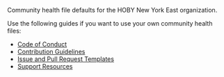 Community health file defaults for the HOBY New York East organization.

Use the following guides if you want to use your own community health files:
  - [Code of Conduct](https://help.github.com/en/articles/adding-a-code-of-conduct-to-your-project)
  - [Contribution Guidelines](https://help.github.com/en/articles/setting-guidelines-for-repository-contributors)
  - [Issue and Pull Request Templates](https://help.github.com/en/articles/about-issue-and-pull-request-templates)
  - [Support Resources](https://help.github.com/en/articles/adding-support-resources-to-your-project)
